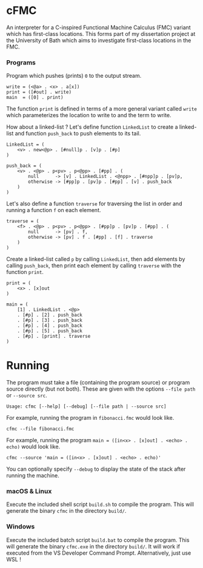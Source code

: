# cFMC

An interpreter for a C-inspired Functional Machine Calculus (FMC) variant which has first-class locations. This forms part of my dissertation project at the University of Bath which aims to investigate first-class locations in the FMC.

### Programs

Program which pushes (prints) `0` to the output stream. 

```
write = (<@a> . <x> . a[x])
print = ([#out] . write)
main  = ([0] . print)
```

The function `print` is defined in terms of a more general variant called `write` which parameterizes the location to write to and the term to write.

How about a linked-list ? Let's define function `LinkedList` to create a linked-list and function `push_back` to push elements to its tail.

```
LinkedList = (
    <v> . new<@p> . [#null]p . [v]p . [#p]
)

push_back = (
    <v> . <@p> . p<pv> . p<@pp> . [#pp] . (
        null      -> [v] . LinkedList . <@npp> . [#npp]p . [pv]p,
        otherwise -> [#pp]p . [pv]p . [#pp] . [v] . push_back
    )
)
```

Let's also define a function `traverse` for traversing the list in order and running a function `f` on each element.

```
traverse = (
    <f> . <@p> . p<pv> . p<@pp> . [#pp]p . [pv]p . [#pp] . (
        null      -> [pv] . f,
        otherwise -> [pv] . f . [#pp] . [f] . traverse
    )
)
```

Create a linked-list called `p` by calling `LinkedList`, then add elements by calling `push_back`, then print each element by calling `traverse` with the function `print`.

```
print = (
    <x> . [x]out
)

main = (
    [1] . LinkedList . <@p>
    . [#p] . [2] . push_back
    . [#p] . [3] . push_back
    . [#p] . [4] . push_back
    . [#p] . [5] . push_back
    . [#p] . [print] . traverse
)
```

# Running

The program must take a file (containing the program source) or program source directly (but not both). These are given with the options `--file path` or `--source src`.

```
Usage: cfmc [--help] [--debug] [--file path | --source src]
```

For example, running the program in `fibonacci.fmc` would look like.

```
cfmc --file fibonacci.fmc
```

For example, running the program `main = ([in<x> . [x]out] . <echo> . echo)` would look like.

```
cfmc --source 'main = ([in<x> . [x]out] . <echo> . echo)'
```

You can optionally specify `--debug` to display the state of the stack after running the machine.

### macOS & Linux

Execute the included shell script `build.sh` to compile the program. This will generate the binary `cfmc` in the directory `build/`.

### Windows

Execute the included batch script `build.bat` to compile the program. This will generate the binary `cfmc.exe` in the directory `build/`. It will work if executed from the VS Developer Command Prompt. Alternatively, just use WSL !

